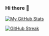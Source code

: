 ### Hi there 👋

[![My GitHub Stats](https://github-readme-stats.vercel.app/api/?username=algent-al&count_private=true&theme=tokyonight&show_icons=true)]()

[![GitHub Streak](https://streak-stats.demolab.com?user=algent-al&theme=tokyonight)]()


<!--
**algent-al/algent-al** is a ✨ _special_ ✨ repository because its `README.md` (this file) appears on your GitHub profile.

Here are some ideas to get you started:

- 🔭 I’m currently working on ...
- 🌱 I’m currently learning ...
- 👯 I’m looking to collaborate on ...
- 🤔 I’m looking for help with ...
- 💬 Ask me about ...
- 📫 How to reach me: ...
- 😄 Pronouns: ...
- ⚡ Fun fact: ...
-->
